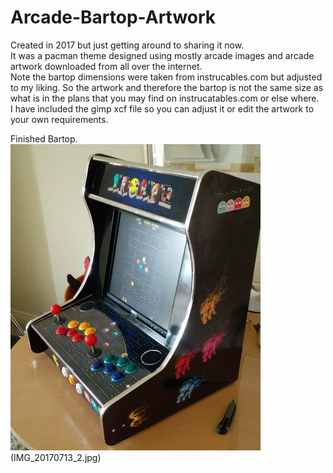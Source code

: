 # Arcade-Bartop-Artwork
Created in 2017 but just getting around to sharing it now.  
It was a pacman theme designed using mostly arcade images and arcade artwork downloaded from all over the internet.  
Note the bartop dimensions were taken from instrucables.com but adjusted to my liking. So the artwork and therefore the bartop is not the same size as what is in the plans that you may find on instrucatables.com or else where.  
I have included the gimp xcf file so you can adjust it or edit the artwork to your own requirements. 

Finished Bartop.
![alt text](IMG_20170713.jpg)(IMG_20170713_2.jpg)
